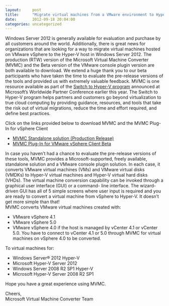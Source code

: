 ```yaml
---
layout:     post
title:      "Migrate virtual machines from a VMware environment to Hyper-V in Windows Server 2012 using a free, simple, standalone tool"
date:       2012-09-18 20:04:00
categories: uncategorized
---
```

Windows Server 2012 is generally available for evaluation and purchase by all customers around the world. Additionally, there is great news for organizations that are looking for a way to migrate virtual machines hosted on VMware vSphere to the Hyper-V host in Windows Server 2012. The production (RTW) version of the Microsoft Virtual Machine Converter (MVMC) and the Beta version of the VMware console plugin version are both available to download. We extend a huge thank you to our beta participants who have taken the time to evaluate the pre-release versions of the tools and provided us with extremely valuable feedback. MVMC is one resource available as part of the [Switch to Hyper-V program](http://blogs.technet.com/b/server-cloud/archive/2012/07/16/go-beyond-virtualization-with-the-quot-switch-to-hyper-v-quot-program.aspx) announced at Microsoft’s Worldwide Partner Conference earlier this year. The Switch to Hyper-V program helps partners and customers go beyond virtualization to true cloud computing by providing guidance, resources, and tools that take the risk out of virtual migrations, reduce the time and effort required, and define best practices.  
  
Click on the links provided below to download MVMC and the MVMC Plug-In for vSphere Client 

  * [MVMC Standalone solution (Production Release)](http://go.microsoft.com/fwlink/?LinkID=247805)
  * [MVMC Plug-In for VMware vSphere Client Beta](https://connect.microsoft.com/site14/InvitationUse.aspx?ProgramID=7594&InvitationID=MVMC-PK9Q-BR47)

In case you haven’t had a chance to evaluate the pre-release versions of these tools, MVMC provides a Microsoft-supported, freely available, standalone solution and a VMware console plugin solution. In each case, it converts VMware virtual machines (VMs) and VMware virtual disks (VMDKs) to Hyper-V virtual machines and Hyper-V virtual hard disks (VHDs). The virtual machine conversion capability can be invoked through a graphical user interface (GUI) or a command- line interface. The wizard-driven GUI has all of 5 simple screens where user input is required and you are ready to convert a virtual machine from vSphere to Hyper-V. It doesn’t get more simple than that!   
MVMC converts VMware virtual machines created with: 

  * VMware vSphere 4.1
  * VMware vSphere 5.0
  * VMware vSphere 4.0 if the host is managed by vCenter 4.1 or vCenter 5.0. You have to connect to vCenter 4.1 or 5.0 through MVMC for virtual machines on vSphere 4.0 to be converted.

  
To virtual machines for: 

  * Windows Server® 2012 Hyper-V
  * Microsoft Hyper-V Server 2012
  * Windows Server 2008 R2 SP1 Hyper-V
  * Microsoft Hyper-V Server 2008 R2 SP1

Hope you have a great experience using MVMC. 

  
Cheers,  
Microsoft Virtual Machine Converter Team 
